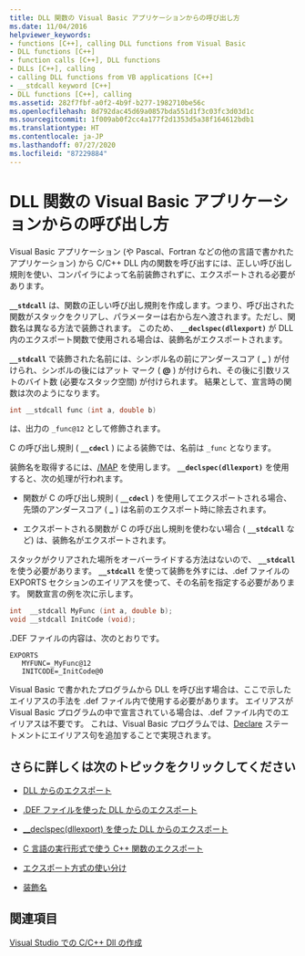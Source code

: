 ```yaml
---
title: DLL 関数の Visual Basic アプリケーションからの呼び出し方
ms.date: 11/04/2016
helpviewer_keywords:
- functions [C++], calling DLL functions from Visual Basic
- DLL functions [C++]
- function calls [C++], DLL functions
- DLLs [C++], calling
- calling DLL functions from VB applications [C++]
- __stdcall keyword [C++]
- DLL functions [C++], calling
ms.assetid: 282f7fbf-a0f2-4b9f-b277-1982710be56c
ms.openlocfilehash: 8d792dac45d69a0857bda551d1f3c03fc3d03d1c
ms.sourcegitcommit: 1f009ab0f2cc4a177f2d1353d5a38f164612bdb1
ms.translationtype: HT
ms.contentlocale: ja-JP
ms.lasthandoff: 07/27/2020
ms.locfileid: "87229884"
---
```

# <a name="calling-dll-functions-from-visual-basic-applications"></a>DLL 関数の Visual Basic アプリケーションからの呼び出し方

Visual Basic アプリケーション (や Pascal、Fortran などの他の言語で書かれたアプリケーション) から C/C++ DLL 内の関数を呼び出すには、正しい呼び出し規則を使い、コンパイラによって名前装飾されずに、エクスポートされる必要があります。

**`__stdcall`** は、関数の正しい呼び出し規則を作成します。つまり、呼び出された関数がスタックをクリアし、パラメーターは右から左へ渡されます。ただし、関数名は異なる方法で装飾されます。 このため、 **`__declspec(dllexport)`** が DLL 内のエクスポート関数で使用される場合は、装飾名がエクスポートされます。

**`__stdcall`** で装飾された名前には、シンボル名の前にアンダースコア ( **\_** ) が付けられ、シンボルの後にはアット マーク ( **\@** ) が付けられ、その後に引数リストのバイト数 (必要なスタック空間) が付けられます。 結果として、宣言時の関数は次のようになります。

```C
int __stdcall func (int a, double b)
```

は、出力の `_func@12` として修飾されます。

C の呼び出し規則 ( **`__cdecl`** ) による装飾では、名前は `_func` となります。

装飾名を取得するには、[/MAP](reference/map-generate-mapfile.md) を使用します。 **`__declspec(dllexport)`** を使用すると、次の処理が行われます。

- 関数が C の呼び出し規則 ( **`__cdecl`** ) を使用してエクスポートされる場合、先頭のアンダースコア ( **\_** ) は名前のエクスポート時に除去されます。

- エクスポートされる関数が C の呼び出し規則を使わない場合 ( **`__stdcall`** など) は、装飾名がエクスポートされます。

スタックがクリアされた場所をオーバーライドする方法はないので、 **`__stdcall`** を使う必要があります。 **`__stdcall`** を使って装飾を外すには、.def ファイルの EXPORTS セクションのエイリアスを使って、その名前を指定する必要があります。 関数宣言の例を次に示します。

```C
int  __stdcall MyFunc (int a, double b);
void __stdcall InitCode (void);
```

.DEF ファイルの内容は、次のとおりです。

```
EXPORTS
   MYFUNC=_MyFunc@12
   INITCODE=_InitCode@0
```

Visual Basic で書かれたプログラムから DLL を呼び出す場合は、ここで示したエイリアスの手法を .def ファイル内で使用する必要があります。 エイリアスが Visual Basic プログラムの中で宣言されている場合は、.def ファイル内でのエイリアスは不要です。 これは、Visual Basic プログラムでは、[Declare](/dotnet/visual-basic/language-reference/statements/declare-statement) ステートメントにエイリアス句を追加することで実現されます。

## <a name="what-do-you-want-to-know-more-about"></a>さらに詳しくは次のトピックをクリックしてください

- [DLL からのエクスポート](exporting-from-a-dll.md)

- [.DEF ファイルを使った DLL からのエクスポート](exporting-from-a-dll-using-def-files.md)

- [__declspec(dllexport) を使った DLL からのエクスポート](exporting-from-a-dll-using-declspec-dllexport.md)

- [C 言語の実行形式で使う C++ 関数のエクスポート](exporting-cpp-functions-for-use-in-c-language-executables.md)

- [エクスポート方式の使い分け](determining-which-exporting-method-to-use.md)

- [装飾名](reference/decorated-names.md)

## <a name="see-also"></a>関連項目

[Visual Studio での C/C++ Dll の作成](dlls-in-visual-cpp.md)
